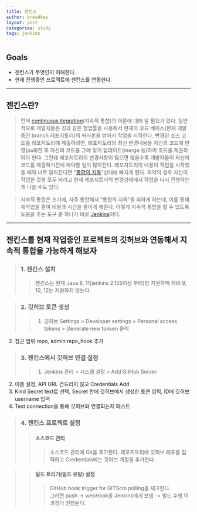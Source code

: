 ```yaml
---
title: 젠킨스
author: breadkey
layout: post
categories: study
tags: jenkins
---
```


## Goals
- 젠킨스가 무엇인지 이해한다.
- 현재 진행중인 프로젝트에 젠킨스를 연동한다.

* * *
## 젠킨스란?
> 먼저 [continuous itegration](https://ko.wikipedia.org/wiki/%EC%A7%80%EC%86%8D%EC%A0%81_%ED%86%B5%ED%95%A9)(지속적 통합)의 이론에 대해 알 필요가 있다. 일반적으로 개발자들은 깃과 같은 협업툴을 사용해서 현재의 코드 베이스(현재 개발중인 branch 레포지토리)의 복사본을 받아서 작업을 시작한다. 변경된 소스 코드를 레포지토리에 제출하려면, 레포지토리의 최신 변경내용을 자신의 코드에 반영(pull)한 후 자신의 코드를 그에 맞게 업데이트(merge 등)하여 코드를 제출하여야 한다. 그런데 레포지토리의 변경사항이 많으면 많을수록 개발자들이 자신의 코드를 제출하기전에 해야할 일이 많아진다. 레포지토리의 내용이 작업을 시작했을 때와 너무 달라진다면 "[통합의 지옥](http://wiki.c2.com/?IntegrationHell)"상태에 빠지게 된다. 최악의 경우 자신이 작업한 것을 모두 버리고 현재 레포지토리의 변경상태에서 작업을 다시 진행하는게 나을 수도 있다.

> 지속적 통합은 초기에, 자주 통합해서 "통합의 지옥"을 피하게 하는데, 이를 통해 재작업을 줄여 비용과 시간을 줄이게 해준다. 이렇게 지속적 통합을 할 수 있도록 도움을 주는 도구 중 하나가 바로 [Jenkins](https://jenkins.io/)이다.
* * *
## 젠킨스를 현재 작업중인 프로젝트의 깃허브와 연동해서 지속적 통합을 가능하게 해보자
> ### 1. 젠킨스 설치
>> 젠킨스는 현재 Java 8, 11(jenkins 2.155이상 부터)만 지원하며 자바 9, 10, 12는 지원하지 않는다.

> ### 2. 깃허브 토큰 생성
>> 1. 깃허브 Settings > Developer settings > Personal access tokens > Generate new tokken 클릭
2. 접근 범위 repo, admin:repo_hook 추가

> ### 3. 젠킨스에서 깃허브 연결 설정
>> 1. Jenkins 관리 > 시스템 설정 > Add GitHub Server
2. 이름 설정, API URL 건드리지 않고 Credentials Add
3. Kind Secret text로 선택, Secret 란에 깃허브에서 생성한 토큰 입력, ID에 깃허브 username 입력
4. Test connection을 통해 깃허브와 연결되는지 테스트

> ### 4. 젠킨스 프로젝트 설정
>> #### 소스코드 관리
>>> 소스코드 관리에 Git을 추가한다. 레포지토리에 깃허브 레포를 입력하고 Credentials에는 깃허브 계정을 추가한다.

>> #### 빌드 트리거(빌드 유발) 설정
>>> GitHub hook trigger for GITScm polling을 체크한다.  
그러면 push -> webHook을 Jenkins에게 보냄 -> 빌드 수행 이 과정이 진행된다.
